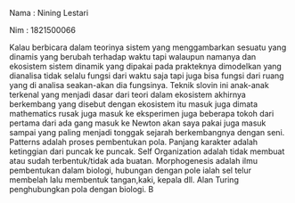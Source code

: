 Nama : Nining Lestari


Nim : 1821500066

Kalau berbicara dalam teorinya sistem yang menggambarkan sesuatu yang dinamis yang berubah terhadap waktu tapi walaupun namanya dan ekosistem sistem dinamik yang dipakai pada prakteknya dimodelkan yang dianalisa tidak selalu fungsi dari waktu saja tapi juga bisa fungsi dari ruang yang di analisa seakan-akan dia fungsinya.
Teknik slovin ini anak-anak terkenal yang menjadi dasar dari teori dalam ekosistem akhirnya berkembang yang disebut dengan ekosistem itu masuk juga dimata mathematics rusak juga masuk ke eksperimen juga beberapa tokoh dari pertama dari ada gang masuk ke Newton akan saya pakai juga masuk sampai yang paling menjadi tonggak sejarah berkembangnya dengan seni.
Patterns adalah proses pembentukan pola. Panjang karakter adalah ketinggian dari puncak ke puncak. Self Organization adalah tidak membuat atau sudah terbentuk/tidak ada buatan. Morphogenesis adalah ilmu pembentukan dalam biologi, hubungan dengan pole ialah sel telur membelah lalu membentuk tangan,kaki, kepala dll. Alan Turing penghubungkan pola dengan biologi.
B
